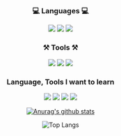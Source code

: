 <div align="center">
  
### 💻 Languages 💻

  <p>
<image src="https://img.shields.io/badge/Python-blue?style=flat-square&logo=Python&logoColor=white"/>
<image src="https://img.shields.io/badge/Fastapi-4169E1?style=flat-square&logo=fastapi&logoColor=white"/>
<image src="https://img.shields.io/badge/Postgresql-009688?style=flat-square&logo=postgresql&logoColor=white"/>
  </p>

### ⚒️ Tools ⚒️
<p>
<image src="https://img.shields.io/badge/docker-2496ED?style=flat-square&logo=docker&logoColor=white"/>
<image src="https://img.shields.io/badge/pycharm-000000?style=flat-square&logo=pycharm&logoColor=white"/>
<image src="https://img.shields.io/badge/postman-FF6C37?style=flat-square&logo=postman&logoColor=white"/>
</p>
  
### Language, Tools I want to learn
  <p>
<image src="https://img.shields.io/badge/apachekafka-231F20?style=flat-square&logo=apachekafka&logoColor=white"/>
<image src="https://img.shields.io/badge/tensorflow-FF6F00?style=flat-square&logo=tensorflow&logoColor=white"/>
<image src="https://img.shields.io/badge/React-5cccea?style=flat-square&logo=React&logoColor=white"/>
<image src="https://img.shields.io/badge/AWS-232F3E?style=flat-square&logo=AmazonAWS&logoColor=white"/>
  </p>
  
[![Anurag's github stats](https://github-readme-stats.vercel.app/api?username=suyeonU&hide=contribs,prs)](https://github.com/anuraghazra/github-readme-stats)
</br>

![Top Langs](https://github-readme-stats.vercel.app/api/top-langs/?username=suyeonU&layout=compact)
<!--
**suyeonU/suyeonU** is a ✨ _special_ ✨ repository because its `README.md` (this file) appears on your GitHub profile.

Here are some ideas to get you started:


